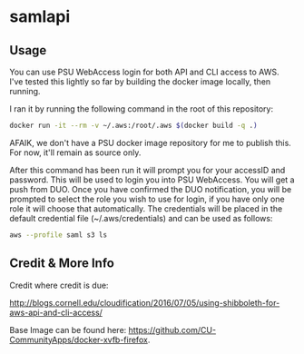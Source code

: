 # samlapi

## Usage

You can use PSU WebAccess login for both API and CLI access to AWS.  
I've tested this lightly so far by building the docker image locally, then running.

I ran it by running the following command in the root of this repository:

```bash
docker run -it --rm -v ~/.aws:/root/.aws $(docker build -q .)
```

AFAIK, we don't have a PSU docker image repository for me to publish this. For now, it'll remain as source only.

After this command has been run it will prompt you for your accessID and password.  This will be used to login you into PSU WebAccess. You will get a push from DUO.  Once you have confirmed the DUO notification, you will be prompted to select the role you wish to use for login, if you have only one role it will choose that automatically.  The credentials will be placed in the default credential file (~/.aws/credentials) and can be used as follows:

```bash
aws --profile saml s3 ls
```

## Credit & More Info

Credit where credit is due:

http://blogs.cornell.edu/cloudification/2016/07/05/using-shibboleth-for-aws-api-and-cli-access/

Base Image can be found here: https://github.com/CU-CommunityApps/docker-xvfb-firefox.
